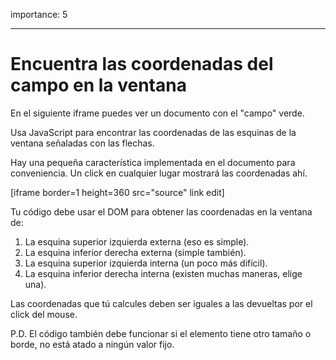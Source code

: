 importance: 5

---

# Encuentra las coordenadas del campo en la ventana

En el siguiente iframe puedes ver un documento con el "campo" verde.

Usa JavaScript para encontrar las coordenadas de las esquinas de la ventana señaladas con las flechas.

Hay una pequeña característica implementada en el documento para conveniencia. Un click en cualquier lugar mostrará las coordenadas ahí.

[iframe border=1 height=360 src="source" link edit]

Tu código debe usar el DOM para obtener las coordenadas en la ventana de:

1. La esquina superior izquierda externa (eso es simple).
2. La esquina inferior derecha externa (simple también).
3. La esquina superior izquierda interna (un poco más difícil).
4. La esquina inferior derecha interna (existen muchas maneras, elige una).

Las coordenadas que tú calcules deben ser iguales a las devueltas por el click del mouse.

P.D. El código también debe funcionar si el elemento tiene otro tamaño o borde, no está atado a ningún valor fijo.
